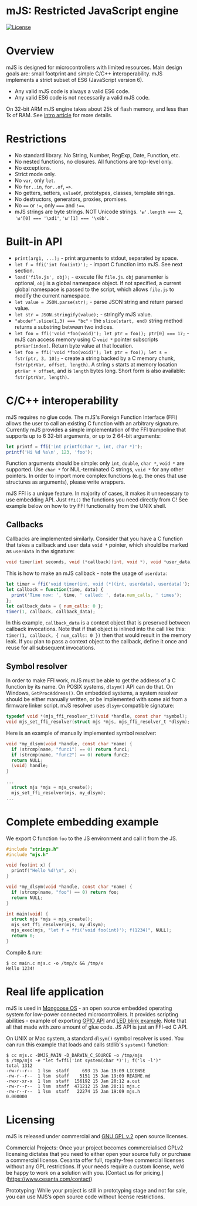 mJS: Restricted JavaScript engine
====================================

[![License](https://img.shields.io/badge/license-GPL_2-green.svg)](https://github.com/cesanta/mjs/blob/master/LICENSE)

# Overview

mJS is designed for microcontrollers with limited resources. Main design
goals are: small footprint and simple C/C++ interoperability. mJS
implements a strict subset of ES6 (JavaScript version 6).

- Any valid mJS code is always a valid ES6 code.
- Any valid ES6 code is not necessarily a valid mJS code.

On 32-bit ARM mJS engine takes about 25k of flash memory, and less than 1k
of RAM. See [intro article](http://goo.gl/zJYyWF) for more details.


# Restrictions

- No standard library. No String, Number, RegExp, Date, Function, etc.
- No nested functions, no closures. All functions are top-level only.
- No exceptions.
- Strict mode only.
- No `var`, only `let`.
- No `for..in`, `for..of`, `=>`.
- No getters, setters, `valueOf`, prototypes, classes, template strings.
- No destructors, generators, proxies, promises.
- No `==` or `!=`, only `===` and `!==`.
- mJS strings are byte strings. NOT Unicode strings. `'ы'.length === 2`,
  `'ы'[0] === '\xd1'`, `'ы'[1] === '\x8b'`.

# Built-in API

- `print(arg1, ...);` - print arguments to stdout, separated by space.
- `let f = ffi('int foo(int)');` - import C function into mJS. See next section.
- `load('file.js', obj);` - execute file `file.js`. `obj` paramenter is
  optional, `obj` is a global namespace object. If not specified, a current
  global namespace is passed to the script, which allows `file.js` to modify
  the current namespace.
- `let value = JSON.parse(str);` - parse JSON string and return parsed value.
- `let str = JSON.stringify(value);` - stringify mJS value.
- `"abcdef".slice(1,3) === "bc"` - the `slice(start, end)` string method returns a substring between two indices.
- `let foo = ffi('void *foo(void)'); let ptr = foo(); ptr[0] === 17;` - mJS can access memory using C `void *` pointer subscripts `ptrVar[index]`. Return byte value at that location.
- `let foo = ffi('void *foo(void)'); let ptr = foo(); let s = fstr(ptr, 3, 10);` - create a string backed by a C memory chunk, `fstr(ptrVar, offset, length)`. A string `s` starts at memory location `ptrVar + offset`, and is `length` bytes long. Short form is also available: `fstr(ptrVar, length)`.

# C/C++ interoperability

mJS requires no glue code. The mJS's Foreign Function Interface (FFI)
allows the user to call an existing C function with an arbitrary signature.
Currently mJS provides a simple implementation of the FFI trampoline
that supports up to 6 32-bit arguments, or up to 2 64-bit arguments:

```javascript
let printf = ffi('int printf(char *, int, char *)');
printf('Hi %d %s\n', 123, 'foo');
```

Function arguments should be simple: only `int`, `double`, `char *`, `void *`
are supported. Use `char *` for NUL-terminated C strings, `void *` for any
other pointers. In order to import more complex functions
(e.g. the ones that use structures as arguments), please write wrappers.

mJS FFI is a unique feature. In majority of cases, it makes it unnecessary
to use embedding API. Just `ffi()` the functions you need directly from C!
See example below on how to try FFI functionality from the UNIX shell.

## Callbacks

Callbacks are implemented similarly. Consider that you have a C function
that takes a callback and user data `void *` pointer, which should be marked
as `userdata` in the signature:

```C
void timer(int seconds, void (*callback)(int, void *), void *user_data);
```

This is how to make an mJS callback - note the usage of `userdata`:

```javascript
let timer = ffi('void timer(int, void (*)(int, userdata), userdata)');
let callback = function(time, data) {
  print('Time now: ', time, ' called: ', data.num_calls, ' times');
};
let callback_data = { num_calls: 0 };
timer(1, callback, callback_data);
```

In this example, `callback_data` is a context object that is preserved between
callback invocations. Note that if that object is inlined into the
call like this: `timer(1, callback, { num_calls: 0 })` then that would
result in the memory leak. If you plan to pass a context object to the callback,
define it once and reuse for all subsequent invocations.

## Symbol resolver

In order to make FFI work, mJS must be able to get the address of a C
function by its name. On POSIX systems, `dlsym()` API can do that. On
Windows, `GetProcAddress()`. On embedded systems, a system resolver should
be either manually written, or be implemented with some aid from a firmware
linker script. mJS resolver uses `dlsym`-compatible signature:

```C
typedef void *(mjs_ffi_resolver_t)(void *handle, const char *symbol);
void mjs_set_ffi_resolver(struct mjs *mjs, mjs_ffi_resolver_t *dlsym);
```

Here is an example of manually implemented symbol resolver:

```C
void *my_dlsym(void *handle, const char *name) {
  if (strcmp(name, "func1") == 0) return func1;
  if (strcmp(name, "func2") == 0) return func2;
  return NULL;
  (void) handle;
}

...
  struct mjs *mjs = mjs_create();
  mjs_set_ffi_resolver(mjs, my_dlsym);
...

```

# Complete embedding example

We export C function `foo` to the JS environment and call it from the JS.

```c
#include "strings.h"
#include "mjs.h"

void foo(int x) {
  printf("Hello %d!\n", x);
}

void *my_dlsym(void *handle, const char *name) {
  if (strcmp(name, "foo") == 0) return foo;
  return NULL;
}

int main(void) {
  struct mjs *mjs = mjs_create();
  mjs_set_ffi_resolver(mjs, my_dlsym);
  mjs_exec(mjs, "let f = ffi('void foo(int)'); f(1234)", NULL);
  return 0;
}
```

Compile & run:

```
$ cc main.c mjs.c -o /tmp/x && /tmp/x
Hello 1234!
```

# Real life application

mJS is used in [Mongoose OS](https://github.com/cesanta/mongoose-os) - an open
source embedded operating system for low-power connected microcontrollers.
It provides scripting abilities - example of exporting
[GPIO API](https://github.com/cesanta/mongoose-os/blob/master/fw/examples/mjs_hello/fs/api_gpio.js)
and [LED blink example](https://github.com/cesanta/mongoose-os/blob/master/fw/examples/mjs_hello/fs/init.js).
Note that all that made with zero amount of glue code. JS API is just an FFI-ed C API.

On UNIX or Mac system, a standard `dlsym()` symbol resolver is used.
You can run this example that loads and calls stdlib's `system()` function:

```
$ cc mjs.c -DMJS_MAIN -D_DARWIN_C_SOURCE -o /tmp/mjs
$ /tmp/mjs -e "let f=ffi('int system(char *)'); f('ls -l')"
total 1312
-rw-r--r--  1 lsm  staff     693 15 Jan 19:09 LICENSE
-rw-r--r--  1 lsm  staff    5151 15 Jan 19:09 README.md
-rwxr-xr-x  1 lsm  staff  156192 15 Jan 20:12 a.out
-rw-r--r--  1 lsm  staff  471212 15 Jan 20:11 mjs.c
-rw-r--r--  1 lsm  staff   22274 15 Jan 19:09 mjs.h
0.000000
```


# Licensing

mJS is released under commercial and [GNU GPL v.2](http://www.gnu.org/licenses/old-licenses/gpl-2.0.html)
open source licenses.

Commercial Projects: Once your project becomes commercialised GPLv2 licensing
dictates that you need to either open your source fully or purchase a
commercial license. Cesanta offer full, royalty-free commercial licenses
without any GPL restrictions. If your needs require a custom license, we’d be
happy to work on a solution with you. [Contact us for pricing.]
(https://www.cesanta.com/contact)

Prototyping: While your project is still in prototyping stage and not for sale,
you can use MJS’s open source code without license restrictions.
